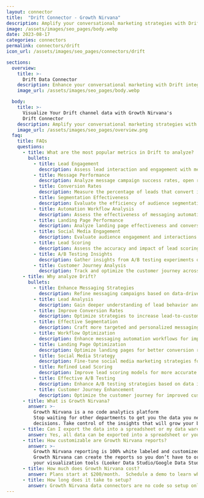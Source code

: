 ```yaml
---
layout: connector
title:  "Drift Connector - Growth Nirvana"
description: Amplify your conversational marketing strategies with Drift integration, gaining actionable insights from messaging data analysis.
image: /assets/images/seo_pages/body.webp
date: 2023-08-17
categories: connectors
permalink: connectors/drift
icon_url: /assets/images/seo_pages/connectors/drift

sections:
  overview:
    title: >-
      Drift Data Connector
    description: Enhance your conversational marketing with Drift integration. Seamlessly merge marketing data, unlocking insights that shape messaging strategies, lead analysis, and operational excellence.
    image_url: /assets/images/seo_pages/body.webp

  body:
    title: >-
      Visualize Your Drift channel data with Growth Nirvana's
      Drift Connector
    description: Amplify your conversational marketing strategies with Drift integration, gaining actionable insights from messaging data analysis.
    image_url: /assets/images/seo_pages/overview.png
  faq:
    title: FAQs
    questions:
      - title: What are the most popular metrics in Drift to analyze?
        bullets:
          - title: Lead Engagement
            description: Assess lead interaction and engagement with messaging materials.
          - title: Message Performance
            description: Analyze message campaign success rates, open rates, and click-through rates.
          - title: Conversion Rates
            description: Measure the percentage of leads that convert into customers.
          - title: Segmentation Effectiveness
            description: Evaluate the efficiency of audience segmentation strategies.
          - title: Automation Workflow Analysis
            description: Assess the effectiveness of messaging automation workflows.
          - title: Landing Page Performance
            description: Analyze landing page effectiveness and conversion rates.
          - title: Social Media Engagement
            description: Evaluate audience engagement and interactions on social media platforms.
          - title: Lead Scoring
            description: Assess the accuracy and impact of lead scoring models.
          - title: A/B Testing Insights
            description: Gather insights from A/B testing experiments on campaigns.
          - title: Customer Journey Analysis
            description: Track and optimize the customer journey across messaging touchpoints.
      - title: Why analyze Drift?
        bullets:
          - title: Enhance Messaging Strategies
            description: Refine messaging campaigns based on data-driven insights.
          - title: Lead Analysis
            description: Gain deeper understanding of lead behavior and preferences.
          - title: Improve Conversion Rates
            description: Optimize strategies to increase lead-to-customer conversion rates.
          - title: Effective Segmentation
            description: Craft more targeted and personalized messaging campaigns.
          - title: Workflow Optimization
            description: Enhance messaging automation workflows for improved results.
          - title: Landing Page Optimization
            description: Optimize landing pages for better conversion rates.
          - title: Social Media Strategy
            description: Fine-tune social media marketing strategies for higher engagement.
          - title: Refined Lead Scoring
            description: Improve lead scoring models for more accurate lead prioritization.
          - title: Effective A/B Testing
            description: Enhance A/B testing strategies based on data insights.
          - title: Customer Journey Enhancement
            description: Optimize the customer journey for improved customer experiences.
      - title: What is Growth Nirvana?
        answer: >-
          Growth Nirvana is a no code analytics platform 
          Stop waiting for other departments to get you the data you need to make critical business 
          decisions. Take control of the insights that will grow your business.
      - title: Can I export the data into a spreadsheet or my data warehouse?
        answer: Yes, all data can be exported into a spreadsheet or your data warehouse (Google BigQuery, AWS, Snowflake, Azure, etc)
      - title: How customizable are Growth Nirvana reports?
        answer: >-
          Growth Nirvana reporting is 100% white labeled and customized to your specifications.
          Growth Nirvana can create the reports so you don’t have to or you can connect
          your visualization tools (Looker Data Studio/Google Data Studio, Tableau, PowerBI, etc) to Growth Nirvana.
      - title: How much does Growth Nirvana cost?
        answer: Plans start at $200/month.  Schedule a demo to learn what plan is best for you.
      - title: How long does it take to setup?
        answer: Growth Nirvana data connectors are no code so setup only requires a few clicks.
---
```

